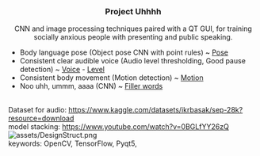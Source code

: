 <br />
<h3 align="center">Project Uhhhh</h3>
  <p align="center">
CNN and image processing techniques paired with a QT GUI, for training socially anxious people with presenting and public speaking.
<br>

- Body language pose (Object pose CNN with point rules) ~ [Pose](https://www.youtube.com/watch?v=aySurynUNAw)
- Consistent clear audible voice (Audio level thresholding, Good pause detection) ~ [Voice](https://www.youtube.com/watch?v=av8E8qLZswU) - [Level](https://stackoverflow.com/questions/26478315/getting-volume-levels-from-pyaudio-for-use-in-arduino)
- Consistent body movement (Motion detection) ~ [Motion](https://www.youtube.com/watch?v=QLHMtE5XsMs)
- Noo uhh, ummm, aaaa (CNN) ~ [Filler words](https://www.youtube.com/watch?v=NITIefkRae0)
<br> <br>

Dataset for audio: https://www.kaggle.com/datasets/ikrbasak/sep-28k?resource=download
<br>
model stacking: https://www.youtube.com/watch?v=0BGLfYY26zQ
<br>
![assets/DesignStruct.png](/path/to/image.png "Project Design")
<br>
keywords: OpenCV, TensorFlow, Pyqt5, 
